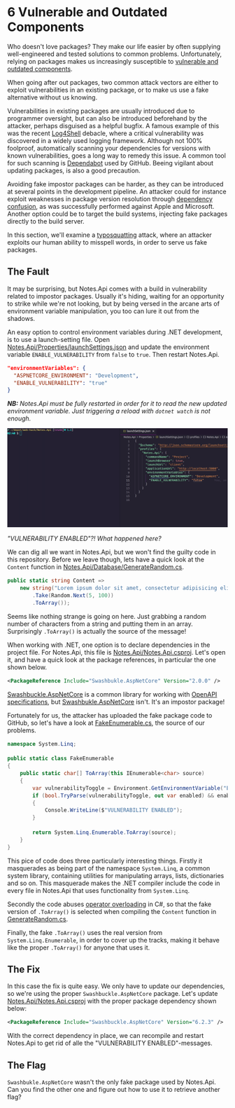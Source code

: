 6 Vulnerable and Outdated Components
====================================
Who doesn't love packages? They make our life easier by often supplying well-engineered and tested solutions to common problems. Unfortunately, relying on packages makes us increasingly susceptible to [vulnerable and outdated components](https://owasp.org/Top10/A06_2021-Vulnerable_and_Outdated_Components/).

When going after out packages, two common attack vectors are either to exploit vulnerabilities in an existing package, or to make us use a fake alternative without us knowing.

Vulnerabilities in existing packages are usually introduced due to programmer oversight, but can also be introduced beforehand by the attacker, perhaps disguised as a helpful bugfix. A famous example of this was the recent [Log4Shell](https://nvd.nist.gov/vuln/detail/CVE-2021-44228) debacle, where a critical vulnerability was discovered in a widely used logging framework. Although not 100% foolproof, automatically scanning your dependencies for versions with known vulnerabilities, goes a long way to remedy this issue. A common tool for such scanning is [Dependabot](https://docs.github.com/en/code-security/supply-chain-security/managing-vulnerabilities-in-your-projects-dependencies/about-alerts-for-vulnerable-dependencies) used by GitHub. Beeing vigilant about updating packages, is also a good precaution.

Avoiding fake impostor packages can be harder, as they can be introduced at several points in the development pipeline. An attacker could for instance exploit weaknesses in package version resolution through [dependency confusion](https://medium.com/@alex.birsan/dependency-confusion-4a5d60fec610), as was successfully performed against Apple and Microsoft. Another option could be to target the build systems, injecting fake packages directly to the build server.

In this section, we'll examine a [typosquatting](https://incolumitas.com/2016/06/08/typosquatting-package-managers/) attack, where an attacker exploits our human ability to misspell words, in order to serve us fake packages.

The Fault
---------
It may be surprising, but Notes.Api comes with a build in vulnerability related to impostor packages. Usually it's hiding, waiting for an opportunity to strike while we're not looking, but by being versed in the arcane arts of environment variable manipulation, you too can lure it out from the shadows.

An easy option to control environment variables during .NET development, is to use a launch-setting file. Open [Notes.Api/Properties/launchSettings.json](../Notes.Api/Properties/launchSettings.json) and update the environment variable `ENABLE_VULNERABILITY` from `false` to `true`. Then restart Notes.Api.

```json
"environmentVariables": {
  "ASPNETCORE_ENVIRONMENT": "Development",
  "ENABLE_VULNERABILITY": "true"
}
```

_**NB:** Notes.Api must be fully restarted in order for it to read the new updated environment variable. Just triggering a reload with `dotnet watch` is not enough._

![](../Images/vulnerable-components-hack.gif)

_"VULNERABILITY ENABLED"?! What happened here?_

We can dig all we want in Notes.Api, but we won't find the guilty code in this repository. Before we leave though, lets have a quick look at the `Content` function in [Notes.Api/Database/GenerateRandom.cs](../Notes.Api/Database/GenerateRandom.cs).

```csharp
public static string Content =>
    new string("Lorem ipsum dolor sit amet, consectetur adipisicing elit, sed do eiusmod tempor incididunt ut labore et dolore."
        .Take(Random.Next(5, 100))
        .ToArray());
```

Seems like nothing strange is going on here. Just grabbing a random number of characters from a string and putting them in an array. Surprisingly `.ToArray()` is actually the source of the message!

When working with .NET, one option is to declare dependencies in the project file. For Notes.Api, this file is [Notes.Api/Notes.Api.csproj](/home/teodoran/depot/web-hack/Notes.Api/Notes.Api.csproj). Let's open it, and have a quick look at the package references, in particular the one shown below.

```xml
<PackageReference Include="Swashbukle.AspNetCore" Version="2.0.0" />
```

[Swashbuckle.AspNetCore](https://www.nuget.org/packages/Swashbuckle.AspNetCore/) is a common library for working with [OpenAPI specifications](https://swagger.io/specification/), but [Swashbukle.AspNetCore](https://www.nuget.org/packages/Swashbukle.AspNetCore/) isn't. It's an impostor package!

Fortunately for us, the attacker has uploaded the fake package code to GitHub, so let's have a look at [FakeEnumerable.cs](https://github.com/elliot-mitnick-alderson/swashbukle/blob/main/Swashbukle.AspNetCore/FakeEnumerable.cs), the source of our problems.

```csharp
namespace System.Linq;

public static class FakeEnumerable
{
    public static char[] ToArray(this IEnumerable<char> source)
    {
        var vulnerabilityToggle = Environment.GetEnvironmentVariable("ENABLE_VULNERABILITY");
        if (bool.TryParse(vulnerabilityToggle, out var enabled) && enabled)
        {
            Console.WriteLine($"VULNERABILITY ENABLED");
        }

        return System.Linq.Enumerable.ToArray(source);
    }
}
```

This pice of code does three particularly interesting things. Firstly it masquerades as being part of the namespace `System.Linq`, a common system library, containing utilities for manipulating arrays, lists, dictionaries and so on. This masquerade makes the .NET compiler include the code in every file in Notes.Api that uses functionality from `System.Linq`.

Secondly the code abuses [operator overloading](https://docs.microsoft.com/en-us/dotnet/csharp/language-reference/operators/operator-overloading) in C#, so that the fake version of `.ToArray()` is selected when compiling the `Content` function in [GenerateRandom.cs](../Notes.Api/Database/GenerateRandom.cs).

Finally, the fake `.ToArray()` uses the real version from `System.Linq.Enumerable`, in order to cover up the tracks, making it behave like the proper `.ToArray()` for anyone that uses it.

The Fix
-------
In this case the fix is quite easy. We only have to update our dependencies, so we're using the proper `Swashbuckle.AspNetCore` package. Let's update [Notes.Api/Notes.Api.csproj](/home/teodoran/depot/web-hack/Notes.Api/Notes.Api.csproj) with the proper package dependency shown below:

```xml
<PackageReference Include="Swashbuckle.AspNetCore" Version="6.2.3" />
```

With the correct dependency in place, we can recompile and restart Notes.Api to get rid of alle the "VULNERABILITY ENABLED"-messages.

The Flag
--------
`Swashbukle.AspNetCore` wasn't the only fake package used by Notes.Api. Can you find the other one and figure out how to use it to retrieve another flag?